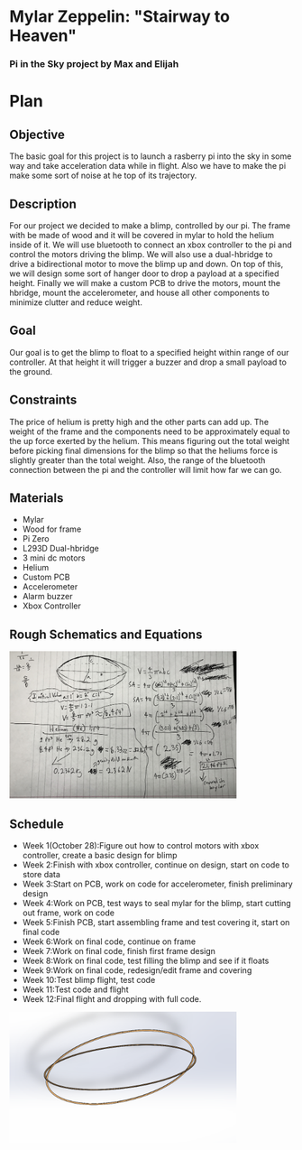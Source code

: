 # Mylar Zeppelin: "Stairway to Heaven"
### Pi in the Sky project by Max and Elijah

# Plan
## Objective
The basic goal for this project is to launch a rasberry pi into the sky in some way and take acceleration data while in flight. Also we have to make the pi make some sort of noise at he top of its trajectory.
## Description
For our project we decided to make a blimp, controlled by our pi. The frame with be made of wood and it will be covered in mylar to hold the helium inside of it. We will use bluetooth to connect an xbox controller to the pi and control the motors driving the blimp. We will also use a dual-hbridge to drive a bidirectional motor to move the blimp up and down. On top of this, we will design some sort of hanger door to drop a payload at a specified height. Finally we will make a custom PCB to drive the motors, mount the hbridge, mount the accelerometer, and house all other components to minimize clutter and reduce weight.
## Goal
Our goal is to get the blimp to float to a specified height within range of our controller. At that height it will trigger a buzzer and drop a small payload to the ground. 
## Constraints
The price of helium is pretty high and the other parts can add up. The weight of the frame and the components need to be approximately equal to the up force exerted by the helium. This means figuring out the total weight before picking final dimensions for the blimp so that the heliums force is slightly greater than the total weight. Also, the range of the bluetooth connection between the pi and the controller will limit how far we can go.
## Materials
* Mylar
* Wood for frame
* Pi Zero
* L293D Dual-hbridge
* 3 mini dc motors
* Helium
* Custom PCB
* Accelerometer
* Alarm buzzer
* Xbox Controller
## Rough Schematics and Equations
<img src="75C22DD9-4361-48F5-8394-BCE06E49980E.jpeg" width="80%">

## Schedule
* Week 1(October 28):Figure out how to control motors with xbox controller, create a basic design for blimp
* Week 2:Finish with xbox controller, continue on design, start on code to store data
* Week 3:Start on PCB, work on code for accelerometer, finish preliminary design
* Week 4:Work on PCB, test ways to seal mylar for the blimp, start cutting out frame, work on code
* Week 5:Finish PCB, start assembling frame and test covering it, start on final code
* Week 6:Work on final code, continue on frame
* Week 7:Work on final code, finish first frame design
* Week 8:Work on final code, test filling the blimp and see if it floats
* Week 9:Work on final code, redesign/edit frame and covering
* Week 10:Test blimp flight, test code
* Week 11:Test code and flight
* Week 12:Final flight and dropping with full code.
<img src="Blimp_frame.PNG" width="80%">
